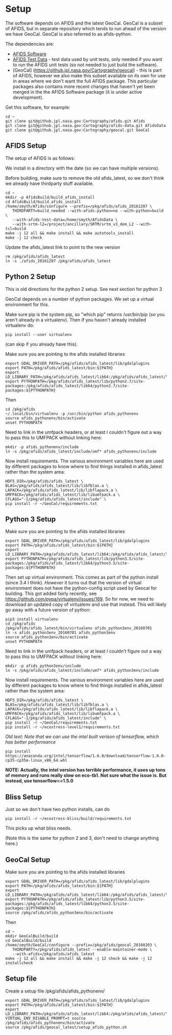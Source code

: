 Setup
=====

The software depends on AFIDS and the latest GeoCal. GeoCal is a subset of
AFIDS, but in separate repository which tends to run ahead of the version
we have GeoCal. GeoCal is also referred to as afids-python.

The dependencies are:

* [AFIDS Software](https://github.jpl.nasa.gov/Cartography/afids)
* [AFIDS Test Data](https://github.jpl.nasa.gov/Cartography/afids-data) - test data used by unit tests, only needed if you want to run the AFIDS unit tests (so not needed to just build the software).
* [GeoCal] (https://github.jpl.nasa.gov/Cartography/geocal) - this is part of AFIDS, however we also make this subset available on its own for use in areas where we don't want the full AFIDS package. This particular packages also contains more recent changes that haven't yet been merged in the the AFIDS Software package (it is under active development).

Get this software, for example:

    cd ~
    git clone git@github.jpl.nasa.gov:Cartography/afids.git Afids
    git clone git@github.jpl.nasa.gov:Cartography/afids-data.git AfidsData
    git clone git@github.jpl.nasa.gov:Cartography/geocal.git GeoCal

AFIDS Setup
-----------

The setup of AFIDS is as follows:

We install in a directory with the date (so we can have multiple versions).

Before building, make sure to remove the old afids_latest, so we don't think
we already have thirdparty stuff available.

    cd ~
    mkdir -p AfidsBuild/build_afids_install
    cd AfidsBuild/build_afids_install
    /home/smyth/Afids/configure --prefix=/pkg/afids/afids_20161207 \
       THIRDPARTY=build_needed --with-afids-python=no --with-python=build \
       --with-afids-test-data=/home/smyth/AfidsData \
       --with-srtm-l2=/project/ancillary/SRTM/srtm_v3_dem_L2 --with-tcl=build
    make -j 12 all && make install && make autotools_install
    make -j 12 check

Update the afids_latest link to point to the new version

    rm /pkg/afids/afids_latest
    ln -s ./afids_20161207 /pkg/afids/afids_latest
    
Python 2 Setup
------------

This is old directions for the python 2 setup. See next section for python 3

GeoCal depends on a number of python packages. We set up a virtual environment
for this.

Make sure pip is the system pip, so "which pip" returns /usr/bin/pip
(so you aren't already in a virtualenv). Then if you haven't already
installed virtualenv do:

    pip install --user virtualenv

(can skip if you already have this).

Make sure you are pointing to the afids installed libraries

    export GDAL_DRIVER_PATH=/pkg/afids/afids_latest/lib/gdalplugins
    export PATH=/pkg/afids/afids_latest/bin:${PATH}
    export LD_LIBRARY_PATH=/pkg/afids/afids_latest/lib64:/pkg/afids/afids_latest/lib:${LD_LIBRARY_PATH}
    export PYTHONPATH=/pkg/afids/afids_latest/lib/python2.7/site-packages:/pkg/afids/afids_latest/lib64/python2.7/site-packages:${PYTHONPATH}

Then

    cd /pkg/afids
    ~/.local/bin/virtualenv -p /usr/bin/python afids_pythonenv
    source afids_pythonenv/bin/activate
	unset PYTHONPATH

Need to link in the umfpack headers, or at least I couldn't figure out
a way to pass this to UMFPACK without linking here:

    mkdir -p afids_pythonenv/include
    ln -s /pkg/afids/afids_latest/include/umf* afids_pythonenv/include

Now install requirements. The various environment variables here are used
by different packages to know where to find things installed in
afids_latest rather than the system area:

    HDF5_DIR=/pkg/afids/afids_latest \
    BLAS=/pkg/afids/afids_latest/lib/libfblas.a \
    LAPACK=/pkg/afids/afids_latest/lib/libflapack.a \
    UMFPACK=/pkg/afids/afids_latest/lib/libumfpack.a \
    CFLAGS="-I/pkg/afids/afids_latest/include" \
    pip install -r ~/GeoCal/requirements.txt

Python 3 Setup
------------

Make sure you are pointing to the afids installed libraries

    export GDAL_DRIVER_PATH=/pkg/afids/afids_latest/lib/gdalplugins
    export PATH=/pkg/afids/afids_latest/bin:${PATH}
    export LD_LIBRARY_PATH=/pkg/afids/afids_latest/lib64:/pkg/afids/afids_latest/lib:${LD_LIBRARY_PATH}
    export PYTHONPATH=/pkg/afids/afids_latest/lib/python3.5/site-packages:/pkg/afids/afids_latest/lib64/python3.5/site-packages:${PYTHONPATH}

Then set up virtual environment. This comes as part of the python
install (since 3.4 I think). *However* it turns out that the version
of virtual environment does not have the python-config script used by
Geocal for building. This got added fairly recently, see
https://github.com/pypa/virtualenv/issues/169. So for now, we need to
download an updated copy of virtualenv and use that instead. This will
likely go away with a future version of python:

    pip3 install virtualenv
    cd /pkg/afids
    /pkg/afids/afids_latest/bin/virtualenv afids_python3env_20160701
    ln -s afids_python3env_20160701 afids_python3env
    source afids_python3env/bin/activate
	unset PYTHONPATH
	
Need to link in the umfpack headers, or at least I couldn't figure out
a way to pass this to UMFPACK without linking here:

    mkdir -p afids_python3env/include
    ln -s /pkg/afids/afids_latest/include/umf* afids_python3env/include

Now install requirements. The various environment variables here are used
by different packages to know where to find things installed in
afids_latest rather than the system area:

    HDF5_DIR=/pkg/afids/afids_latest \
    BLAS=/pkg/afids/afids_latest/lib/libfblas.a \
    LAPACK=/pkg/afids/afids_latest/lib/libflapack.a \
    UMFPACK=/pkg/afids/afids_latest/lib/libumfpack.a \
    CFLAGS="-I/pkg/afids/afids_latest/include" \
    pip install -r ~/GeoCal/requirements.txt
    pip install -r ~/ecostress-level1/requirements.txt
	
*Old text: Note that we can use the intel built verison of tensorflow, which has better
performance*

    pip install https://anaconda.org/intel/tensorflow/1.6.0/download/tensorflow-1.6.0-cp35-cp35m-linux_x86_64.whl
	
**NOTE:	 Actually, the intel version has terrible performance, it uses up tons
of memory and runs really slow on eco-tb1. Not sure what the issue is. But
instead, use tensorflow==1.5.0**
    
Bliss Setup
-----------
Just so we don't have two python installs, can do 

    pip install -r ~/ecostress-bliss/build/requirements.txt

This picks up what bliss needs.

(Note this is the same for python 2 and 3, don't need to change anything here.)

GeoCal Setup
------------

Make sure you are pointing to the afids installed libraries

    export GDAL_DRIVER_PATH=/pkg/afids/afids_latest/lib/gdalplugins
    export PATH=/pkg/afids/afids_latest/bin:${PATH}
    export LD_LIBRARY_PATH=/pkg/afids/afids_latest/lib64:/pkg/afids/afids_latest/lib:${LD_LIBRARY_PATH}
    export PYTHONPATH=/pkg/afids/afids_latest/lib/python3.5/site-packages:/pkg/afids/afids_latest/lib64/python3.5/site-packages:${PYTHONPATH}
    source /pkg/afids/afids_python3env/bin/activate

Then

    cd ~
    mkdir GeoCalBuild/build
    cd GeoCalBuild/build
    /home/smyth/GeoCal/configure --prefix=/pkg/afids/geocal_20160203 \
       THIRDPARTY=/pkg/afids/afids_latest --enable-maintainer-mode \
       --with-afids=/pkg/afids/afids_latest
    make -j 12 all && make install && make -j 12 check && make -j 12 installcheck

Setup file
----------
Create a setup file /pkg/afids/afids_pythonenv/

    export GDAL_DRIVER_PATH=/pkg/afids/afids_latest/lib/gdalplugins
    export PATH=/pkg/afids/afids_latest/bin:${PATH}
    export LD_LIBRARY_PATH=/pkg/afids/afids_latest/lib64:/pkg/afids/afids_latest/lib:${LD_LIBRARY_PATH}
    VIRTUAL_ENV_DISABLE_PROMPT=t source /pkg/afids/afids_pythonenv/bin/activate
    source /pkg/afids/geocal_latest/setup_afids_python.sh



